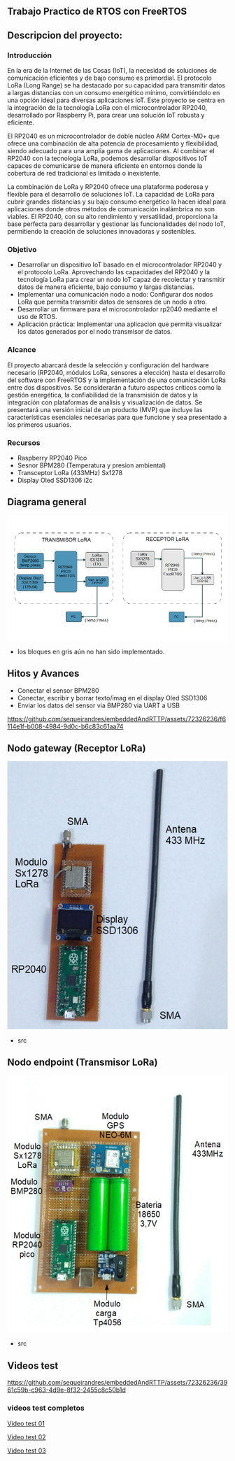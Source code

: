 ## Trabajo Practico de RTOS con FreeRTOS

## Descripcion del proyecto:

### Introducción

En la era de la Internet de las Cosas (IoT), la necesidad de soluciones de comunicación eficientes y de bajo consumo es primordial. El protocolo LoRa (Long Range) se ha destacado por su capacidad para transmitir datos a largas distancias con un consumo energético mínimo, convirtiéndolo en una opción ideal para diversas aplicaciones IoT. Este proyecto se centra en la integración de la tecnología LoRa con el microcontrolador RP2040, desarrollado por Raspberry Pi, para crear una solución IoT robusta y eficiente.

El RP2040 es un microcontrolador de doble núcleo ARM Cortex-M0+ que ofrece una combinación de alta potencia de procesamiento y flexibilidad, siendo adecuado para una amplia gama de aplicaciones. Al combinar el RP2040 con la tecnología LoRa, podemos desarrollar dispositivos IoT capaces de comunicarse de manera eficiente en entornos donde la cobertura de red tradicional es limitada o inexistente.

La combinación de LoRa y RP2040 ofrece una plataforma poderosa y flexible para el desarrollo de soluciones IoT. La capacidad de LoRa para cubrir grandes distancias y su bajo consumo energético la hacen ideal para aplicaciones donde otros métodos de comunicación inalámbrica no son viables. El RP2040, con su alto rendimiento y versatilidad, proporciona la base perfecta para desarrollar y gestionar las funcionalidades del nodo IoT, permitiendo la creación de soluciones innovadoras y sostenibles.

### Objetivo 

- Desarrollar un dispositivo IoT basado en el microcontrolador RP2040 y el protocolo LoRa. Aprovechando las capacidades del RP2040 y la tecnología LoRa para crear un nodo IoT capaz de recolectar y transmitir datos de manera eficiente, bajo consumo y largas distancias.
-  Implementar una comunicación nodo a nodo: Configurar dos nodos LoRa que permita transmitir datos de sensores de un nodo a otro.
-  Desarrollar un firmware para el microcontrolador rp2040 mediante el uso de RTOS.
-  Aplicación práctica: Implementar una aplicacion que permita visualizar los datos generados por el nodo transmisor de datos.

### Alcance 

El proyecto abarcará desde la selección y configuración del hardware necesario (RP2040, módulos LoRa, sensores a elección) hasta el desarrollo del software con FreeRTOS y la implementación de una comunicación LoRa entre dos dispositivos. Se considerarán a futuro aspectos críticos como la gestión energética, la confiabilidad de la transmisión de datos y la integración con plataformas de análisis y visualización de datos.
Se presentará una versión inicial de un producto (MVP) que incluye las características esenciales necesarias para que funcione y sea presentado a los primeros usuarios.

### Recursos 

- Raspberry RP2040 Pico 
- Sesnor BPM280 (Temperatura y presion ambiental)
- Transceptor LoRa (433MHz) Sx1278
- Display Oled SSD1306 i2c
  
## Diagrama general

![Diagrama](RP2040-tp/imag/rp2040-tp.png)

- los bloques en gris aún no han sido implementado.

## Hitos y Avances

- Conectar el sensor BPM280
- Conectar, escribir y borrar texto/imag en el display Oled SSD1306
- Enviar los datos del sensor via BMP280 via UART a USB 


https://github.com/sequeirandres/embeddedAndRTTP/assets/72326236/f6114e1f-b008-4984-9d0c-b6c83c61aa74


## Nodo gateway (Receptor LoRa)



![Diagrama](RP2040-tp/imag/gateway-iot2.png)

- src 
## Nodo endpoint (Transmisor LoRa)

![Diagrama](RP2040-tp/imag/node-iot2.png)

- src
##  Videos test

https://github.com/sequeirandres/embeddedAndRTTP/assets/72326236/3961c59b-c963-4d9e-8f32-2455c8c50b1d

### videos test completos 

[Video test 01](https://drive.google.com/file/d/1rHMMpx3x_yMQkRKzT6UrWL4k067lQiNH/view?usp=sharing)

[Video test 02](https://drive.google.com/file/d/11-dUszEyqa0X4JsdMCZxf48O2FxfJG-V/view?usp=sharing)

[Video test 03](https://drive.google.com/file/d/1p8vt-p0-U_TI55cvUd6wXAmCZnmZy9zN/view?usp=sharing)









